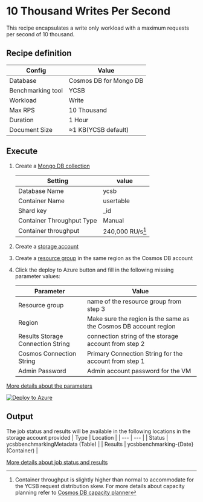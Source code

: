 # 10 Thousand Writes Per Second

This recipe encapsulates a write only workload with a maximum requests per second of 10 thousand.

## Recipe definition 

|  Config   |  Value   |
| --- | --- |
| Database | Cosmos DB for Mongo DB |
| Benchmarking tool | YCSB |
| Workload | Write |
| Max RPS | 10 Thousand |
| Duration | 1 Hour |
| Document Size | ≈1 KB(YCSB default) |

## Execute
1. Create a [Mongo DB collection](https://learn.microsoft.com/en-us/azure/cosmos-db/mongodb/quickstart-java)

   |  Setting   |  value  | 
   | --- | --- |
   | Database Name | ycsb | 
   | Container Name | usertable | 
   | Shard key | _id |
   | Container Throughput Type | Manual |  
   | Container throughput | 240,000 RU/s[^1] |

[^1]: Container throughput is slightly higher than normal to accommodate for the YCSB request distribution skew. For more details about capacity planning refer to [Cosmos DB capacity planner](https://learn.microsoft.com/en-us/azure/cosmos-db/mongodb/estimate-ru-capacity-planner)  
2. Create a [storage account](https://learn.microsoft.com/en-us/azure/storage/common/storage-account-create?tabs=azure-portal) 
3. Create a [resource group](https://learn.microsoft.com/en-us/azure/azure-resource-manager/management/manage-resource-groups-portal) in the same region as the Cosmos DB account 
4. Click the deploy to Azure button and fill in the following missing parameter values:

   |  Parameter   |  Value  |
   | --- | --- |
   | Resource group | name of the resource group from step 3 |
   | Region | Make sure the region is the same as the Cosmos DB account region |
   | Results Storage Connection String | connection string of the storage account from step 2 |
   | Cosmos Connection String  | Primary Connection String for the account from step 1 |
   | Admin Password | Admin account password for the VM |

[More details about the parameters](../../#basic-configuration)

[![Deploy to Azure](https://aka.ms/deploytoazurebutton)](https://portal.azure.com/#create/Microsoft.Template/uri/https%3A%2F%2Fraw.githubusercontent.com%2FAzure%2Fazure-db-benchmarking%2Fmain%2Fcosmos%2Fmongoapi%2Ftools%2Fjava%2Fycsb%2Frecipes%2Fwrite%2F10-thousand-rps-write%2Fazuredeploy.json)

## Output
The job status and results will be available in the following locations in the storage account provided
|  Type | Location |
| --- | --- |
| Status  | ycsbbenchmarkingMetadata (Table) |
| Results | ycsbbenchmarking-{Date} (Container) |

 [More details about job status and results](../../#monitoring)
 